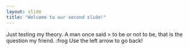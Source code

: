 ```yaml
---
layout: slide
title: "Welcome to our second slide!"
---
```

Just testing my theory. A man once said > to be or not to be, that is the question my friend. :frog
Use the left arrow to go back!
